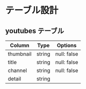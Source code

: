 # テーブル設計

## youtubes テーブル

| Column              | Type      | Options                    |
| ------------------- | --------- | -------------------------- |
| thumbnail           | string    | null: false                |
| title               | string    | null: false                |
| channel             | string    | null: false                |
| detail              | string    |                            |

